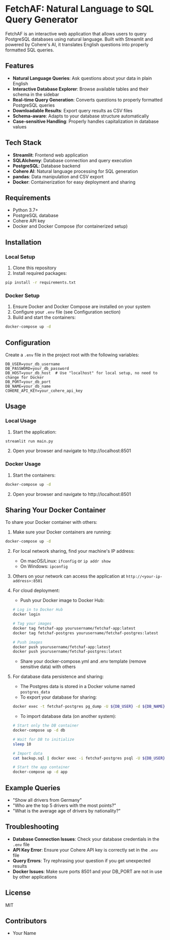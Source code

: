 # FetchAF: Natural Language to SQL Query Generator

FetchAF is an interactive web application that allows users to query PostgreSQL databases using natural language. Built with Streamlit and powered by Cohere's AI, it translates English questions into properly formatted SQL queries.

## Features

- **Natural Language Queries**: Ask questions about your data in plain English
- **Interactive Database Explorer**: Browse available tables and their schema in the sidebar
- **Real-time Query Generation**: Converts questions to properly formatted PostgreSQL queries
- **Downloadable Results**: Export query results as CSV files
- **Schema-aware**: Adapts to your database structure automatically
- **Case-sensitive Handling**: Properly handles capitalization in database values

## Tech Stack

- **Streamlit**: Frontend web application
- **SQLAlchemy**: Database connection and query execution
- **PostgreSQL**: Database backend
- **Cohere AI**: Natural language processing for SQL generation
- **pandas**: Data manipulation and CSV export
- **Docker**: Containerization for easy deployment and sharing

## Requirements

- Python 3.7+
- PostgreSQL database
- Cohere API key
- Docker and Docker Compose (for containerized setup)

## Installation

### Local Setup

1. Clone this repository
2. Install required packages:

```bash
pip install -r requirements.txt
```

### Docker Setup

1. Ensure Docker and Docker Compose are installed on your system
2. Configure your `.env` file (see Configuration section)
3. Build and start the containers:

```bash
docker-compose up -d
```

## Configuration

Create a `.env` file in the project root with the following variables:

```
DB_USER=your_db_username
DB_PASSWORD=your_db_password
DB_HOST=your_db_host  # Use "localhost" for local setup, no need to change for Docker
DB_PORT=your_db_port
DB_NAME=your_db_name
COHERE_API_KEY=your_cohere_api_key
```

## Usage

### Local Usage

1. Start the application:

```bash
streamlit run main.py
```

2. Open your browser and navigate to http://localhost:8501

### Docker Usage

1. Start the containers:

```bash
docker-compose up -d
```

2. Open your browser and navigate to http://localhost:8501

## Sharing Your Docker Container

To share your Docker container with others:

1. Make sure your Docker containers are running:

```bash
docker-compose up -d
```

2. For local network sharing, find your machine's IP address:

   - On macOS/Linux: `ifconfig` or `ip addr show`
   - On Windows: `ipconfig`

3. Others on your network can access the application at `http://<your-ip-address>:8501`

4. For cloud deployment:

   - Push your Docker image to Docker Hub:

   ```bash
   # Log in to Docker Hub
   docker login

   # Tag your images
   docker tag fetchaf-app yourusername/fetchaf-app:latest
   docker tag fetchaf-postgres yourusername/fetchaf-postgres:latest

   # Push images
   docker push yourusername/fetchaf-app:latest
   docker push yourusername/fetchaf-postgres:latest
   ```

   - Share your docker-compose.yml and .env template (remove sensitive data) with others

5. For database data persistence and sharing:

   - The Postgres data is stored in a Docker volume named `postgres_data`
   - To export your database for sharing:

   ```bash
   docker exec -t fetchaf-postgres pg_dump -U ${DB_USER} -d ${DB_NAME} > backup.sql
   ```

   - To import database data (on another system):

   ```bash
   # Start only the DB container
   docker-compose up -d db

   # Wait for DB to initialize
   sleep 10

   # Import data
   cat backup.sql | docker exec -i fetchaf-postgres psql -U ${DB_USER} -d ${DB_NAME}

   # Start the app container
   docker-compose up -d app
   ```

## Example Queries

- "Show all drivers from Germany"
- "Who are the top 5 drivers with the most points?"
- "What is the average age of drivers by nationality?"

## Troubleshooting

- **Database Connection Issues**: Check your database credentials in the `.env` file
- **API Key Error**: Ensure your Cohere API key is correctly set in the `.env` file
- **Query Errors**: Try rephrasing your question if you get unexpected results
- **Docker Issues**: Make sure ports 8501 and your DB_PORT are not in use by other applications

## License

MIT

## Contributors

- Your Name
